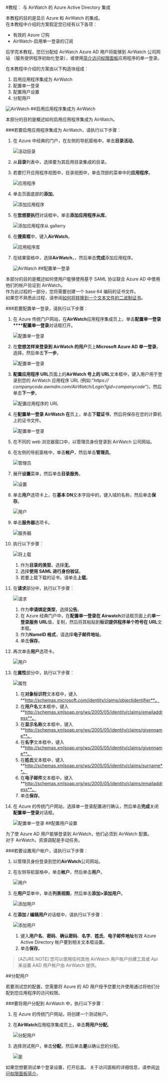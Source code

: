 <properties 
    pageTitle="教程︰ Azure Active Directory 集成与 AirWatch |Microsoft Azure" 
    description="了解如何使用 AirWatch Azure Active Directory 以启用单一登录、 自动化资源调配，以及更多 ！" 
    services="active-directory" 
    authors="jeevansd"  
    documentationCenter="na" 
    manager="femila"/>
<tags 
    ms.service="active-directory" 
    ms.devlang="na" 
    ms.topic="article" 
    ms.tgt_pltfrm="na" 
    ms.workload="identity" 
    ms.date="09/29/2016" 
    ms.author="jeedes" />

#<a name="tutorial-azure-active-directory-integration-with-airwatch"></a>教程︰ 与 AirWatch 的 Azure Active Directory 集成

本教程的目的是显示 Azure 和 AirWatch 的集成。  
在本教程中介绍的方案假定您已经有以下各项︰

-   有效的 Azure 订购
-   AirWatch-启用单一登录的订阅

后学完本教程，您已分配给 AirWatch Azure AD 用户将能够到 AirWatch 公司网站 （服务提供程序初始化登录），或使用[简介访问权限面板](active-directory-saas-access-panel-introduction.md)应用程序的单一登录。

在本教程中介绍的方案由以下构造块组成︰

1.  启用应用程序集成为 AirWatch
2.  配置单一登录
3.  配置用户设置
4.  分配用户

![AirWatch](./media/active-directory-saas-airwatch-tutorial/IC791913.png "AirWatch")
##<a name="enabling-the-application-integration-for-airwatch"></a>启用应用程序集成为 AirWatch

本部分的目的是概述如何启用应用程序集成为 AirWatch。

###<a name="to-enable-the-application-integration-for-airwatch-perform-the-following-steps"></a>若要启用应用程序集成为 AirWatch，请执行以下步骤︰

1.  在 Azure 中经典的门户，在左侧的导航窗格中，单击**目录活动**。

    ![活动目录](./media/active-directory-saas-airwatch-tutorial/IC700993.png "活动目录")

2.  从**目录**列表中，选择要为其启用目录集成的目录。

3.  若要打开应用程序视图中，目录视图中，单击顶部的菜单中的**应用程序**。

    ![应用程序](./media/active-directory-saas-airwatch-tutorial/IC700994.png "应用程序")

4.  单击页面底部的**添加**。

    ![添加应用程序](./media/active-directory-saas-airwatch-tutorial/IC749321.png "添加应用程序")

5.  在**您想要执行**对话框中，单击**添加应用程序从库**。

    ![添加应用程序从 gallerry](./media/active-directory-saas-airwatch-tutorial/IC749322.png "添加应用程序从 gallerry")

6.  在**搜索框**中，键入**AirWatch**。

    ![应用程序库](./media/active-directory-saas-airwatch-tutorial/IC791914.png "应用程序库")

7.  在结果窗格中，选择**AirWatch**，，然后单击**完成**添加应用程序。

    ![AirWatch](./media/active-directory-saas-airwatch-tutorial/IC791915.png "AirWatch")
##<a name="configuring-single-sign-on"></a>配置单一登录

本部分的目的是概述如何使用户能够使用基于 SAML 协议联合 Azure AD 中使用他们的帐户验证到 AirWatch。  
作为此过程的一部分，您将需要创建一个 base 64 编码的证书文件。  
如果您不熟悉此过程，请参阅[如何将转换到一个文本文件的二进制证书](http://youtu.be/PlgrzUZ-Y1o)。

###<a name="to-configure-single-sign-on-perform-the-following-steps"></a>若要配置单一登录，请执行以下步骤︰

1.  在 Azure 传统门户网站，在**AirWatch**应用程序集成页上，单击**配置单一登录****配置单一登录**对话框打开。

    ![配置单一登录](./media/active-directory-saas-airwatch-tutorial/IC791916.png "配置单一登录")

2.  在**您想怎样来登录到 AirWatch 的用户**页上**Microsoft Azure AD 单一登录**，选择，然后单击**下一步**。

    ![配置单一登录](./media/active-directory-saas-airwatch-tutorial/IC791917.png "配置单一登录")

3.  **配置应用程序 URL**页面上的**AirWatch 号上的 URL**文本框中，键入用户用于登录到您的 AirWatch 应用程序 URL (例如:"*https:// companycode.awmdm.com/AirWatch/Login?gid=companycode*")，然后单击**下一步**。

    ![配置应用程序的 URL](./media/active-directory-saas-airwatch-tutorial/IC791918.png "配置应用程序的 URL")

4.  在**配置单一登录 AirWatch 在**页上，单击**下载证书**，然后将保存在您的计算机上的证书文件。

    ![配置单一登录](./media/active-directory-saas-airwatch-tutorial/IC791919.png "配置单一登录")

5.  在不同的 web 浏览器窗口中，以管理员身份登录到 AirWatch 公司网站。

6.  在左侧的导航窗格中，单击**帐户**，然后单击**管理员**。

    ![管理员](./media/active-directory-saas-airwatch-tutorial/IC791920.png "管理员")

7.  展开**设置**菜单，然后单击**目录服务**。

    ![设置](./media/active-directory-saas-airwatch-tutorial/IC791921.png "设置")

8.  单击**用户**选项卡上，在**基本 DN**文本字段中的，键入域的名称，然后单击**保存**。

    ![用户](./media/active-directory-saas-airwatch-tutorial/IC791922.png "用户")

9.  单击**服务器**选项卡。

    ![服务器](./media/active-directory-saas-airwatch-tutorial/IC791923.png "服务器")

10. 执行以下步骤︰

    ![将上载](./media/active-directory-saas-airwatch-tutorial/IC791924.png "将上载")

    1.  作为**目录的类型**，选择**无**。
    2.  选择**使用 SAML 进行身份验证**。
    3.  若要上载下载的证书，请单击**上载**。

11. 在**请求**部分中，执行以下步骤︰

    ![请求](./media/active-directory-saas-airwatch-tutorial/IC791925.png "请求")

    1.  作为**申请绑定类型**，选择**公告**。
    2.  在 Azure 经典门户中，在**配置单一登录在 Airwatch**对话框页面上的**单一登录服务 URL**值，复制，然后将其粘贴到**标识提供程序单个符号在 URL**文本框。
    3.  作为**NameID 格式**，请选择**电子邮件地址**。
    4.  单击**保存**。

12. 再次单击**用户**选项卡。

    ![用户](./media/active-directory-saas-airwatch-tutorial/IC791926.png "用户")

13. 在**属性**部分中，执行以下步骤︰

    ![属性](./media/active-directory-saas-airwatch-tutorial/IC791927.png "属性")

    1.  在**对象标识符**文本框中，键入**http://schemas.microsoft.com/identity/claims/objectidentifier**。
    2.  在**用户名**文本框中，键入**http://schemas.xmlsoap.org/ws/2005/05/identity/claims/emailaddress**。
    3.  在**显示名称**文本框中，键入**http://schemas.xmlsoap.org/ws/2005/05/identity/claims/givenname**。
    4.  在**名字**文本框中，键入**http://schemas.xmlsoap.org/ws/2005/05/identity/claims/givenname**。
    5.  在**姓氏**文本框中，键入**http://schemas.xmlsoap.org/ws/2005/05/identity/claims/surname**。
    6.  在**电子邮件**文本框中，键入**http://schemas.xmlsoap.org/ws/2005/05/identity/claims/emailaddress**。
    7.  单击**保存**。

14. 在 Azure 的传统门户网站，选择单一登录配置进行确认，然后单击**完成**关闭**配置单一登录**对话框。

    ![配置单一登录](./media/active-directory-saas-airwatch-tutorial/IC791928.png "配置单一登录")
##<a name="configuring-user-provisioning"></a>配置用户设置

为了使 Azure AD 用户能够登录到 AirWatch，他们必须到 AirWatch 配置。  
对于 AirWatch，资源调配是手动任务。

###<a name="to-provision-a-user-accounts-perform-the-following-steps"></a>若要设置用户帐户，请执行以下步骤︰

1.  以管理员身份登录到您的**AirWatch**公司网站。

2.  在左侧导航窗格中，单击**帐户**，然后单击**用户**。

    ![用户](./media/active-directory-saas-airwatch-tutorial/IC791929.png "用户")

3.  在**用户**菜单中，单击**列表视图**，然后单击**添加\>添加用户**。

    ![添加用户](./media/active-directory-saas-airwatch-tutorial/IC791930.png "添加用户")

4.  在**添加 / 编辑用户**对话框中，请执行以下步骤︰

    ![添加用户](./media/active-directory-saas-airwatch-tutorial/IC791931.png "添加用户")

    1.  键入**用户名**、**密码**、**确认密码**、**名字**、**姓氏**、**电子邮件地址**有效 Azure Active Directory 帐户要到相关文本框设置。
    2.  单击**保存**。

>[AZURE.NOTE] 您可以使用任何其他 AirWatch 用户帐户创建工具或 Api 来设置 AAD 用户帐户由 AirWatch 提供。

##<a name="assigning-users"></a>分配用户

若要测试您的配置，您需要将 Azure 的 AD 用户授予您要允许使用通过将他们分配到您应用程序的访问权限。

###<a name="to-assign-users-to-airwatch-perform-the-following-steps"></a>要将用户分配到 AirWatch 中，执行以下步骤︰

1.  在 Azure 的传统门户网站，将创建一个测试帐户。

2.  在**AirWatch**应用程序集成页上，单击**将用户分配**。

    ![分配用户](./media/active-directory-saas-airwatch-tutorial/IC791932.png "分配用户")

3.  选择测试用户，单击**分配**，然后单击**是**以确认您的分配。

    ![是](./media/active-directory-saas-airwatch-tutorial/IC767830.png "是")

如果您想要测试单个登录设置，打开后盖。 关于访问面板的详细信息，请参阅[访问权限面板简介](active-directory-saas-access-panel-introduction.md)。

